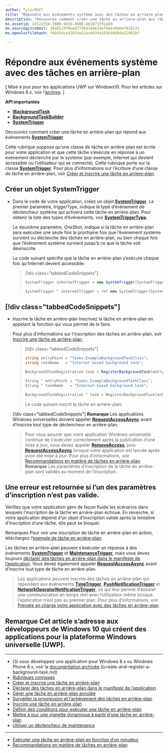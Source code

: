 ```yaml
---
author: TylerMSFT
title: "Répondre aux événements système avec des tâches en arrière-plan"
description: "Découvrez comment créer une tâche en arrière-plan qui répond aux événements SystemTrigger."
ms.assetid: 43C21FEA-28B9-401D-80BE-A61B71F01A89
ms.sourcegitcommit: 39a012976ee877d8834b63def04e39d847036132
ms.openlocfilehash: f6845dce428f5e22ec68744293b1668da52002bf

---
```


# Répondre aux événements système avec des tâches en arrière-plan


\[ Mise à jour pour les applications UWP sur Windows10. Pour les articles sur Windows 8.x, voir l’[archive](http://go.microsoft.com/fwlink/p/?linkid=619132). \]


**API importantes**

-   [**IBackgroundTask**](https://msdn.microsoft.com/library/windows/apps/br224794)
-   [**BackgroundTaskBuilder**](https://msdn.microsoft.com/library/windows/apps/br224768)
-   [**SystemTrigger**](https://msdn.microsoft.com/library/windows/apps/br224838)

Découvrez comment créer une tâche en arrière-plan qui répond aux événements [**SystemTrigger**](https://msdn.microsoft.com/library/windows/apps/br224839).

Cette rubrique suppose qu’une classe de tâche en arrière-plan est écrite pour votre application et que cette tâche s’exécute en réponse à un événement déclenché par le système (par exemple, Internet qui devient accessible ou l’utilisateur qui se connecte). Cette rubrique porte sur la classe [**SystemTrigger**](https://msdn.microsoft.com/library/windows/apps/br224839). Pour plus d’informations sur l’écriture d’une classe de tâche en arrière-plan, voir [Créer et inscrire une tâche en arrière-plan](create-and-register-a-background-task.md).

## Créer un objet SystemTrigger


-   Dans le code de votre application, créez un objet [**SystemTrigger**](https://msdn.microsoft.com/library/windows/apps/br224838). Le premier paramètre, *triggerType*, indique le type d’événement de déclencheur système qui activera cette tâche en arrière-plan. Pour obtenir la liste des types d’événements, voir [**SystemTriggerType**](https://msdn.microsoft.com/library/windows/apps/br224839).

    Le deuxième paramètre, *OneShot*, indique si la tâche en arrière-plan sera exécutée une seule fois la prochaine fois que l’événement système survient ou déclenche des tâches en arrière-plan, ou bien chaque fois que l’événement système survient jusqu’à ce que la tâche soit désinscrite.

    Le code suivant spécifie que la tâche en arrière-plan s’exécute chaque fois qu’Internet devient accessible:

    > [!div class="tabbedCodeSnippets"]
    > ```cs
    > SystemTrigger internetTrigger = new SystemTrigger(SystemTriggerType.InternetAvailable, false);
    > ```
    > ```cpp
    > SystemTrigger ^ internetTrigger = ref new SystemTrigger(SystemTriggerType::InternetAvailable, false);
    > ```

## [!div class="tabbedCodeSnippets"]


-   Inscrire la tâche en arrière-plan Inscrivez la tâche en arrière-plan en appelant la fonction qui vous permet de le faire.

    Pour plus d’informations sur l’inscription des tâches en arrière-plan, voir [Inscrire une tâche en arrière-plan](register-a-background-task.md).

    > [!div class="tabbedCodeSnippets"]
    > ```cs
    > string entryPoint = "Tasks.ExampleBackgroundTaskClass";
    > string taskName   = "Internet-based background task";
    >
    > BackgroundTaskRegistration task = RegisterBackgroundTask(entryPoint, taskName, internetTrigger, exampleCondition);
    > ```
    > ```cpp
    > String ^ entryPoint = "Tasks.ExampleBackgroundTaskClass";
    > String ^ taskName   = "Internet-based background task";
    >
    > BackgroundTaskRegistration ^ task = RegisterBackgroundTask(entryPoint, taskName, internetTrigger, exampleCondition);
    > ```

    > Le code suivant inscrit la tâche en arrière-plan:

    [!div class="tabbedCodeSnippets"] **Remarque** Les applications Windows universelles doivent appeler [**RequestAccessAsync**](https://msdn.microsoft.com/library/windows/apps/hh700485) avant d’inscrire tout type de déclencheur en arrière-plan.

    > Pour vous assurer que votre application Windows universelle continue de s’exécuter correctement après la publication d’une mise à jour, vous devez appeler [**RemoveAccess**](https://msdn.microsoft.com/library/windows/apps/hh700471), puis [**RequestAccessAsync**](https://msdn.microsoft.com/library/windows/apps/hh700485) lorsque votre application est lancée après avoir été mise à jour. Pour plus d’informations, voir [Recommandations en matière de tâches en arrière-plan](guidelines-for-background-tasks.md). **Remarque** Les paramètres d’inscription de la tâche en arrière-plan sont validés au moment de l’inscription.

     

## Une erreur est retournée si l’un des paramètres d’inscription n’est pas valide.


Vérifiez que votre application gère de façon fluide les scénarios dans lesquels l’inscription de la tâche en arrière-plan échoue. En revanche, si votre application dépend d’un objet d’inscription valide après la tentative d’inscription d’une tâche, elle peut se bloquer.

Remarques Pour voir une inscription de tâche en arrière-plan en action, téléchargez l’[exemple de tâche en arrière-plan](http://go.microsoft.com/fwlink/p/?LinkId=618666).

Les tâches en arrière-plan peuvent s’exécuter en réponse à des événements [**SystemTrigger**](https://msdn.microsoft.com/library/windows/apps/br224838) et [**MaintenanceTrigger**](https://msdn.microsoft.com/library/windows/apps/hh700517), mais vous devez toujours [déclarer des tâches en arrière-plan dans le manifeste de l’application](declare-background-tasks-in-the-application-manifest.md). Vous devez également appeler [**RequestAccessAsync**](https://msdn.microsoft.com/library/windows/apps/hh700485) avant d’inscrire tout type de tâche en arrière-plan.

> Les applications peuvent inscrire des tâches en arrière-plan qui répondent aux événements [**TimeTrigger**](https://msdn.microsoft.com/library/windows/apps/br224843), [**PushNotificationTrigger**](https://msdn.microsoft.com/library/windows/apps/hh700543) et [**NetworkOperatorNotificationTrigger**](https://msdn.microsoft.com/library/windows/apps/br224831), ce qui leur permet d’assurer une communication en temps réel avec l’utilisateur même lorsque l’application n’est pas au premier plan. Pour plus d’informations, voir [Prendre en charge votre application avec des tâches en arrière-plan](support-your-app-with-background-tasks.md).

 
## **Remarque** Cet article s’adresse aux développeurs de Windows 10 qui créent des applications pour la plateforme Windows universelle (UWP).


****

* [Si vous développez une application pour Windows 8.x ou Windows Phone 8.x, voir la [documentation archivée](http://go.microsoft.com/fwlink/p/?linkid=619132).](create-and-register-a-background-task.md)
* [Rubriques connexes](declare-background-tasks-in-the-application-manifest.md)
* [Créer et inscrire une tâche en arrière-plan](handle-a-cancelled-background-task.md)
* [Déclarer des tâches en arrière-plan dans le manifeste de l’application](monitor-background-task-progress-and-completion.md)
* [Gérer une tâche en arrière-plan annulée](register-a-background-task.md)
* [Surveiller la progression et l’achèvement des tâches en arrière-plan](set-conditions-for-running-a-background-task.md)
* [Inscrire une tâche en arrière-plan](update-a-live-tile-from-a-background-task.md)
* [Définir des conditions pour exécuter une tâche en arrière-plan](use-a-maintenance-trigger.md)
* [Mettre à jour une vignette dynamique à partir d’une tâche en arrière-plan](run-a-background-task-on-a-timer-.md)
* [Utiliser un déclencheur de maintenance](guidelines-for-background-tasks.md)

****

* [Exécuter une tâche en arrière-plan en fonction d’un minuteur](debug-a-background-task.md)
* [Recommandations en matière de tâches en arrière-plan](http://go.microsoft.com/fwlink/p/?linkid=254345)

 

 



<!--HONumber=Jun16_HO5-->


